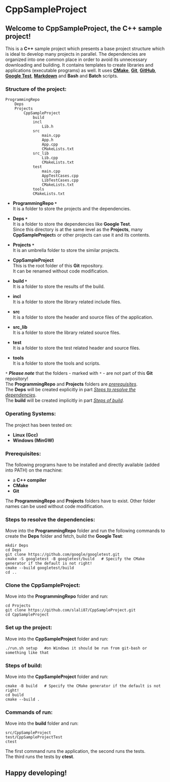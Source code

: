 # **CppSampleProject**

## Welcome to **CppSampleProject**, the C++ sample project!

This is a **C++** sample project which presents a base project structure which is ideal to develop many projects in parallel. The dependencies are organized into one common place in order to avoid its unnecessary downloading and building. It contains templates to create libraries and applications (executable programs) as well. It uses [**CMake**](https://cmake.org/), [**Git**](https://git-scm.com/), [**GitHub**](https://github.com/), [**Google Test**](https://github.com/google/googletest), [**Markdown**](https://www.markdownguide.org/) and **Bash** and **Batch** scripts.

### **Structure of the project:**
```
ProgrammingRepo
    Deps
    Projects
        CppSampleProject
            build
            incl
                Lib.h
            src
                main.cpp
                App.h
                App.cpp
                CMakeLists.txt
            src_lib
                Lib.cpp
                CMakeLists.txt
            test
                main.cpp
                AppTestCases.cpp
                LibTestCases.cpp
                CMakeLists.txt
            tools
            CMakeLists.txt
```
- **ProgrammingRepo `*`**  
    It is a folder to store the projects and the dependencies.

- **Deps `*`**  
    It is a folder to store the dependencies like **Google Test**.  
    Since this directory is at the same level as the **Projects**, many **CppSampleProject**s or other projects can use it and its contents.

- **Projects `*`**  
    It is an umbrella folder to store the similar projects.

- **CppSampleProject**  
    This is the root folder of this **Git** repository.  
    It can be renamed without code modification.

- **build `*`**  
    It is a folder to store the results of the build.

- **incl**  
    It is a folder to store the library related include files.

- **src**  
    It is a folder to store the header and source files of the application.

- **src_lib**  
    It is a folder to store the library related source files.

- **test**  
    It is a folder to store the test related header and source files.

- **tools**  
    It is a folder to store the tools and scripts.

`*` ***Please note*** that the folders - marked with `*` - are not part of this **Git** repository!  
The **ProgrammingRepo** and **Projects** folders are [*prerequisites*](#prerequisites).  
The **Deps** will be created explicitly in part [*Steps to resolve the dependencies*](#steps-to-resolve-the-dependencies).  
The **build** will be created implicitly in part [*Steps of build*](#steps-of-build).

### **Operating Systems:**
The project has been tested on:
- **Linux (Gcc)**
- **Windows (MinGW)**

### **Prerequisites:**
The following programs have to be installed and directly available (added into PATH) on the machine:
- a **C++ compiler**
- **CMake**
- **Git**

The **ProgrammingRepo** and **Projects** folders have to exist. Other folder names can be used without code modification.  

### **Steps to resolve the dependencies:**
Move into the **ProgrammingRepo** folder and run the following commands to create the **Deps** folder and fetch, build the **Google Test**:
```
mkdir Deps
cd Deps
git clone https://github.com/google/googletest.git
cmake -S googletest -B googletest/build   # Specify the CMake generator if the default is not right!
cmake --build googletest/build
cd ..
```

### **Clone the CppSampleProject:**
Move into the **ProgrammingRepo** folder and run:
```
cd Projects
git clone https://github.com/slali87/CppSampleProject.git
cd CppSampleProject
```

### **Set up the project:**
Move into the **CppSampleProject** folder and run:
```
./run.sh setup   #on Windows it should be run from git-bash or something like that
```

### **Steps of build:**
Move into the **CppSampleProject** folder and run:
```
cmake -B build   # Specify the CMake generator if the default is not right!
cd build
cmake --build .
```

### **Commands of run:**
Move into the **build** folder and run:
```
src/CppSampleProject
test/CppSampleProjectTest
ctest
```
The first command runs the application, the second runs the tests.  
The third runs the tests by **ctest**.

## **Happy developing!**
